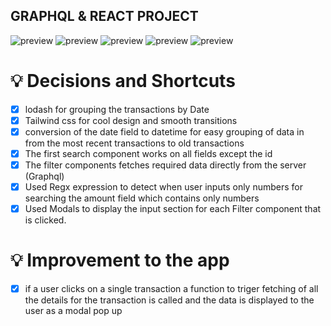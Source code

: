 ## GRAPHQL & REACT PROJECT

![preview](https://firebasestorage.googleapis.com/v0/b/projectmanagement12.appspot.com/o/Capture.JPG?alt=media&token=626ea0ce-44b2-4978-92ef-7677ad829319)
![preview](https://firebasestorage.googleapis.com/v0/b/projectmanagement12.appspot.com/o/Capture2.JPG?alt=media&token=cb671ab0-fb5a-4f4b-83d1-d2b6375a241f)
![preview](https://firebasestorage.googleapis.com/v0/b/projectmanagement12.appspot.com/o/Capture3.JPG?alt=media&token=3c78cf03-8683-4664-897b-6caee96fa615)
![preview](https://firebasestorage.googleapis.com/v0/b/projectmanagement12.appspot.com/o/Capture4.JPG?alt=media&token=a9b923e4-e882-489b-9dd5-13ea061cc25d)
![preview](https://firebasestorage.googleapis.com/v0/b/projectmanagement12.appspot.com/o/pending.JPG?alt=media&token=29dcdbbb-5aa5-444e-8618-354dbd8914cf)

# 💡 Decisions and Shortcuts
- [x] lodash for grouping the transactions by Date
- [x] Tailwind css for cool design and smooth transitions
- [x] conversion of the date field to datetime for easy grouping of data in from the most recent transactions to old transactions
- [x] The first search component works on all fields except the id
- [x] The filter components fetches required data directly from the server (Graphql)
- [x] Used Regx expression to detect when user inputs only numbers for searching the amount field which contains only numbers
- [x] Used Modals to display the input section for each Filter component that is clicked.

# 💡 Improvement to the app
- [x] if a user clicks on a single transaction a function to triger fetching of all the details for the transaction is called and the data is    displayed to the user as a modal pop up




